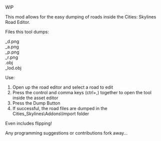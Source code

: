 WIP

This mod allows for the easy dumping of roads inside the Cities: Skylines Road Editor.

Files this tool dumps:

_d.png\
_a.png\
_p.png\
_r.png\
.obj\
_lod.obj

Use:
1) Open up the road editor and select a road to edit
2) Press the control and comma keys (ctrl+,) together to open the tool inside the asset editor
3) Press the Dump Button
4) If successful, the road files are dumped in the Cities_Skylines\Addons\Import folder

Even includes flipping!


Any programming suggestions or contributions fork away...